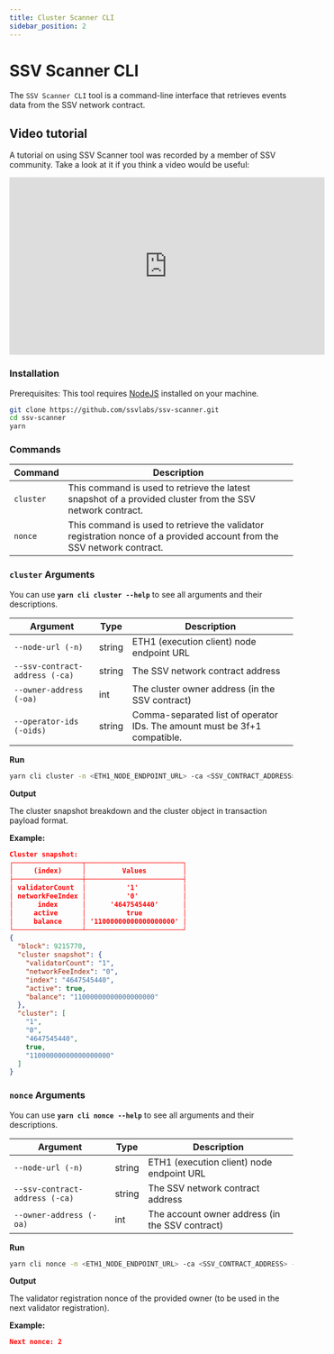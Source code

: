 ```yaml
---
title: Cluster Scanner CLI
sidebar_position: 2
---
```


# SSV Scanner CLI

The `SSV Scanner CLI` tool is a command-line interface that retrieves events data from the SSV network contract.

## Video tutorial

A tutorial on using SSV Scanner tool was recorded by a member of SSV community. Take a look at it if you think a video would be useful:

<iframe width="560" height="315" src="https://www.youtube.com/embed/k3etRnqUOUs" title="YouTube video player" frameborder="0" allow="accelerometer; autoplay; clipboard-write; encrypted-media; gyroscope; picture-in-picture" allowfullscreen></iframe>

### Installation

Prerequisites: This tool requires [NodeJS](https://nodejs.org/en/download/) installed on your machine.

```bash
git clone https://github.com/ssvlabs/ssv-scanner.git
cd ssv-scanner
yarn
```

### Commands

| Command | Description |
|---------|-------------|
| `cluster` | This command is used to retrieve the latest snapshot of a provided cluster from the SSV network contract. |
| `nonce` | This command is used to retrieve the validator registration nonce of a provided account from the SSV network contract. |

### `cluster` Arguments

You can use **`yarn cli cluster --help`** to see all arguments and their descriptions.

| Argument | Type | Description |
|----------|------|-------------|
| `--node-url (-n)` | string | ETH1 (execution client) node endpoint URL |
| `--ssv-contract-address (-ca)` | string | The SSV network contract address |
| `--owner-address (-oa)` | int | The cluster owner address (in the SSV contract) |
| `--operator-ids (-oids)` | string | Comma-separated list of operator IDs. The amount must be 3f+1 compatible. |

**Run**

```bash
yarn cli cluster -n <ETH1_NODE_ENDPOINT_URL> -ca <SSV_CONTRACT_ADDRESS> -oa <CLUSTER_OWNER_ADDRESS> -oids <OPERATOR1_ID, OPERATOR2_ID, OPERATOR3_ID, OPERATOR4_ID>
```

**Output**

The cluster snapshot breakdown and the cluster object in transaction payload format.

**Example:**

```json
Cluster snapshot:
┌─────────────────┬────────────────────────┐
│     (index)     │         Values         │
├─────────────────┼────────────────────────┤
│ validatorCount  │          '1'           │
│ networkFeeIndex │          '0'           │
│      index      │      '4647545440'      │
│     active      │          true          │
│     balance     │ '11000000000000000000' │
└─────────────────┴────────────────────────┘
{
  "block": 9215770,
  "cluster snapshot": {
    "validatorCount": "1",
    "networkFeeIndex": "0",
    "index": "4647545440",
    "active": true,
    "balance": "11000000000000000000"
  },
  "cluster": [
    "1",
    "0",
    "4647545440",
    true,
    "11000000000000000000"
  ]
}
```

### `nonce` Arguments

You can use **`yarn cli nonce --help`** to see all arguments and their descriptions.

| Argument | Type | Description |
|----------|------|-------------|
| `--node-url (-n)` | string | ETH1 (execution client) node endpoint URL |
| `--ssv-contract-address (-ca)` | string | The SSV network contract address |
| `--owner-address (-oa)` | int | The account owner address (in the SSV contract) |

**Run**

```bash
yarn cli nonce -n <ETH1_NODE_ENDPOINT_URL> -ca <SSV_CONTRACT_ADDRESS> -oa <ACCOUNT_OWNER_ADDRESS>
```

**Output**

The validator registration nonce of the provided owner (to be used in the next validator registration).

**Example:**

```json
Next nonce: 2
```